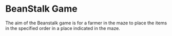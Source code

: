 # BeanStalk Game
The aim of the Beanstalk game is for a farmer in the maze to place the items in the specified order in a place indicated in the maze.
